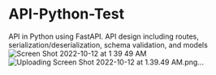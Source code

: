 # API-Python-Test
API in Python using FastAPI. API design including routes, serialization/deserialization, schema validation, and models![Screen Shot 2022-10-12 at 1 39 49 AM](https://user-images.githubusercontent.com/92273631/195259525-2b841c07-e99f-4397-8f9a-323436fb9489.png)
![Uploading Screen Shot 2022-10-12 at 1.39.49 AM.png…]()
